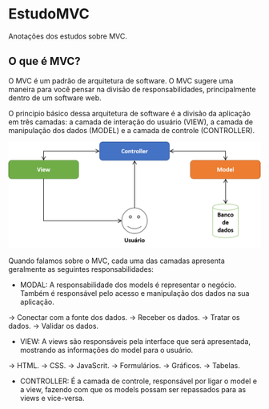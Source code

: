 # EstudoMVC

Anotações dos estudos sobre MVC.

## O que é MVC?

O MVC é um padrão de arquitetura de software. O MVC sugere uma maneira para você pensar na divisão de responsabilidades, principalmente dentro de um software web.

O principio básico dessa arquitetura de software é a divisão da aplicação em três camadas: a camada de interação do usuário (VIEW), a camada de manipulação dos dados (MODEL) e a camada de controle (CONTROLLER).

![img](./README/diagramaMVC.png)

Quando falamos sobre o MVC, cada uma das camadas apresenta geralmente as seguintes responsabilidades:

* MODAL: A responsabilidade dos models é representar o negócio. Também é responsável pelo acesso e manipulação dos dados na sua aplicação.

-> Conectar com a fonte dos dados.
-> Receber os dados.
-> Tratar os dados.
-> Validar os dados.

* VIEW: A views são responsáveis pela interface que será apresentada, mostrando as informações do model para o usuário.

-> HTML.
-> CSS.
-> JavaScrit.
-> Formulários.
-> Gráficos.
-> Tabelas. 

* CONTROLLER: É a camada de controle, responsável por ligar o model e a view, fazendo com que os models possam ser repassados para as views e vice-versa.
